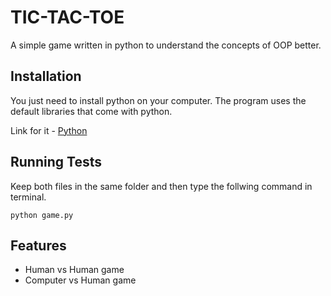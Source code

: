 
# TIC-TAC-TOE

A simple game written in python to understand the concepts of OOP better.


## Installation

You just need to install python on your computer. The program uses the default libraries that come with python.

    
Link for it - [Python](https://www.python.org/downloads/)



## Running Tests

Keep both files in the same folder and then type the follwing command in terminal.

```
python game.py
```


## Features

- Human vs Human game
- Computer vs Human game

